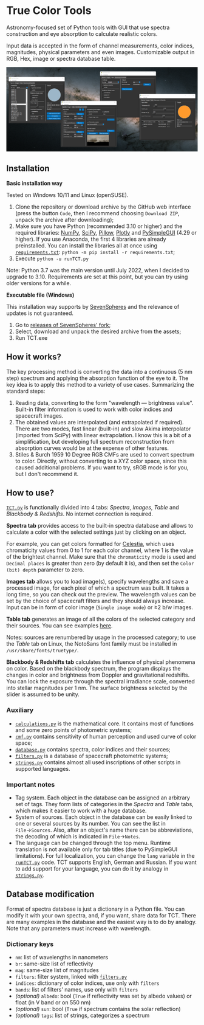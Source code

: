 # True Color Tools
Astronomy-focused set of Python tools with GUI that use spectra construction and eye absorption to calculate realistic colors.

Input data is accepted in the form of channel measurements, color indices, magnitudes, physical parameters and even images. 
Customizable output in RGB, Hex, image or spectra database table.

![TCT preview](ViewMe.png)


## Installation

**Basic installation way**

Tested on Windows 10/11 and Linux (openSUSE).

1. Clone the repository or download archive by the GitHub web interface (press the button `Code`, then I recommend choosing `Download ZIP`, unpack the archive after downloading);
2. Make sure you have Python (recommended 3.10 or higher) and the required libraries: [NumPy](https://numpy.org/), [SciPy](https://www.scipy.org/), [Pillow](https://pillow.readthedocs.io/), [Plotly](https://plotly.com/python/) and [PySimpleGUI](https://pysimplegui.readthedocs.io/) (4.29 or higher). If you use Anaconda, the first 4 libraries are already preinstalled. You can install the libraries all at once using [`requirements.txt`](requirements.txt): `python -m pip install -r requirements.txt`;
3. Execute `python -u runTCT.py`

Note: Python 3.7 was the main version until July 2022, when I decided to upgrade to 3.10. Requirements are set at this point, but you can try using older versions for a while.

**Executable file (Windows)**

This installation way supports by [SevenSpheres](https://github.com/SevenSpheres) and the relevance of updates is not guaranteed.

1. Go to [releases of SevenSpheres' fork](https://github.com/SevenSpheres/TrueColorTools/releases);
1. Select, download and unpack the desired archive from the assets;
1. Run TCT.exe


## How it works?

The key processing method is converting the data into a continuous (5 nm step) spectrum and applying the absorption function of the eye to it. The key idea is to apply this method to a variety of use cases. Summarizing the standard steps:
1. Reading data, converting to the form "wavelength — brightness value". Built-in filter information is used to work with color indices and spacecraft images.
2. The obtained values ​​are interpolated (and extrapolated if required). There are two modes, fast linear (built-in) and slow Akima interpolator (imported from SciPy) with linear extrapolation. I know this is a bit of a simplification, but developing full spectrum reconstruction from absorption curves would be at the expense of other features.
3. Stiles & Burch 1959 10 Degree RGB CMFs are used to convert spectrum to color. Directly, without converting to a XYZ color space, since this caused additional problems. If you want to try, sRGB mode is for you, but I don't recommend it.


## How to use?

[`TCT.py`](scr/TCT.py) is functionally divided into 4 tabs: *Spectra*, *Images*, *Table* and *Blackbody & Redshifts*. No internet connection is required.

**Spectra tab** provides access to the built-in spectra database and allows to calculate a color with the selected settings just by clicking on an object.

For example, you can get colors formatted for [Celestia](https://github.com/CelestiaProject/Celestia), which uses chromaticity values from 0 to 1 for each color channel, where 1 is the value of the brightest channel. Make sure that the `chromaticity` mode is used and `Decimal places` is greater than zero (by default it is), and then set the `Color (bit) depth` parameter to zero.

**Images tab** allows you to load image(s), specify wavelengths and save a processed image, for each pixel of which a spectrum was built. It takes a long time, so you can check out the preview. The wavelength values can be set by the choice of spacecraft filters and they should always increase. Input can be in form of color image (`Single image mode`) or ≥2 b/w images.

**Table tab** generates an image of all the colors of the selected category and their sources. You can see examples [here](Tables/).

Notes: sources are renumbered by usage in the processed category; to use the *Table* tab on Linux, the NotoSans font family must be installed in `/usr/share/fonts/truetype/`.

**Blackbody & Redshifts tab** calculates the influence of physical phenomena on color. Based on the blackbody spectrum, the program displays the changes in color and brightness from Doppler and gravitational redshifts. You can lock the exposure through the spectral irradiance scale, converted into stellar magnitudes per 1 nm. The surface brightness selected by the slider is assumed to be unity.

### Auxiliary
- [`calculations.py`](scr/calculations.py) is the mathematical core. It contains most of functions and some zero points of photometric systems;
- [`cmf.py`](scr/cmf.py) contains sensitivity of human perception and used curve of color space;
- [`database.py`](scr/database.py) contains spectra, color indices and their sources;
- [`filters.py`](scr/filters.py) is a database of spacecraft photometric systems;
- [`strings.py`](scr/strings.py) contains almost all used inscriptions of other scripts in supported languages.

### Important notes
- Tag system. Each object in the database can be assigned an arbitrary set of tags. They form lists of categories in the *Spectra* and *Table* tabs, which makes it easier to work with a huge database.
- System of sources. Each object in the database can be easily linked to one or several sources by its number. You can see the list in `File`→`Sources`. Also, after an object's name there can be abbreviations, the decoding of which is indicated in `File`→`Notes`.
- The language can be changed through the top menu. Runtime translation is not available only for tab titles (due to PySimpleGUI limitations). For full localization, you can change the `lang` variable in the [`runTCT.py`](runTCT.py) code. TCT supports English, German and Russian. If you want to add support for your language, you can do it by analogy in [`strings.py`](scr/strings.py).


## Database modification
Format of spectra database is just a dictionary in a Python file. You can modify it with your own spectra, and, if you want, share data for TCT. There are many examples in the database and the easiest way is to do by analogy. Note that any parameters must increase with wavelength.

### Dictionary keys
- `nm`: list of wavelengths in nanometers
- `br`: same-size list of reflectivity
- `mag`: same-size list of magnitudes
- `filters`: filter system, linked with [`filters.py`](scr/filters.py)
- `indices`: dictionary of color indices, use only with `filters`
- `bands`: list of filters' names, use only with `filters`
- *(optional)* `albedo`: bool (`True` if reflectivity was set by albedo values) or float (in V band or on 550 nm)
- *(optional)* `sun`: bool (`True` if spectrum contains the solar reflection)
- *(optional)* `tags`: list of strings, categorizes a spectrum